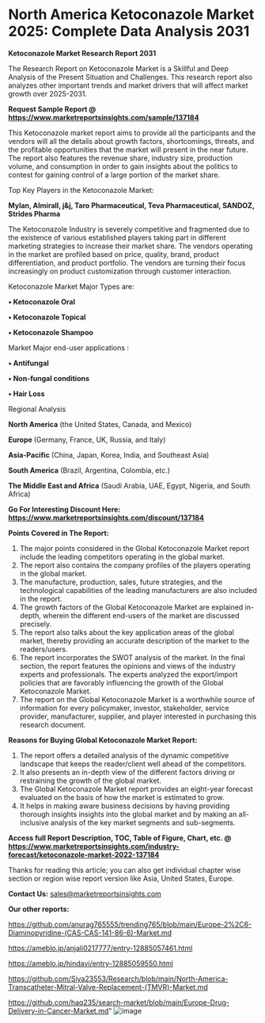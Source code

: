 # North America Ketoconazole Market 2025: Complete Data Analysis 2031

<strong>Ketoconazole Market Research Report 2031</strong>

The Research Report on Ketoconazole Market is a Skillful and Deep Analysis of the Present Situation and Challenges. This research report also analyzes other important trends and market drivers that will affect market growth over 2025-2031.

<strong>Request Sample Report @ <a href=https://www.marketreportsinsights.com/sample/137184>https://www.marketreportsinsights.com/sample/137184</a></strong>

This Ketoconazole market report aims to provide all the participants and the vendors will all the details about growth factors, shortcomings, threats, and the profitable opportunities that the market will present in the near future. The report also features the revenue share, industry size, production volume, and consumption in order to gain insights about the politics to contest for gaining control of a large portion of the market share.

Top Key Players in the Ketoconazole Market:

<strong>Mylan, Almirall, j&j, Taro Pharmaceutical, Teva Pharmaceutical, SANDOZ, Strides Pharma</strong>

The Ketoconazole Industry is severely competitive and fragmented due to the existence of various established players taking part in different marketing strategies to increase their market share. The vendors operating in the market are profiled based on price, quality, brand, product differentiation, and product portfolio. The vendors are turning their focus increasingly on product customization through customer interaction.

Ketoconazole Market Major Types are:

<strong>• Ketoconazole Oral

• Ketoconazole Topical

• Ketoconazole Shampoo</strong>

Market Major end-user applications :

<strong>• Antifungal

• Non-fungal conditions

• Hair Loss</strong>

Regional Analysis

</u><strong><b>North America</b></strong> (the United States, Canada, and Mexico)

<strong><b>Europe </b></strong>(Germany, France, UK, Russia, and Italy)

<strong><b>Asia-Pacific</b></strong> (China, Japan, Korea, India, and Southeast Asia)

<strong><b>South America</b></strong> (Brazil, Argentina, Colombia, etc.)

<strong><b>The Middle East and Africa</b></strong> (Saudi Arabia, UAE, Egypt, Nigeria, and South Africa)

<strong>Go For Interesting Discount Here: <a href=https://www.marketreportsinsights.com/discount/137184>https://www.marketreportsinsights.com/discount/137184</a></strong>

<strong>Points Covered in The Report:</strong>
<ol>
  <li>The major points considered in the Global Ketoconazole Market report include the leading competitors operating in the global market.</li>
  <li>The report also contains the company profiles of the players operating in the global market.</li>
  <li>The manufacture, production, sales, future strategies, and the technological capabilities of the leading manufacturers are also included in the report.</li>
  <li>The growth factors of the Global Ketoconazole Market are explained in-depth, wherein the different end-users of the market are discussed precisely.</li>
  <li>The report also talks about the key application areas of the global market, thereby providing an accurate description of the market to the readers/users.</li>
  <li>The report incorporates the SWOT analysis of the market. In the final section, the report features the opinions and views of the industry experts and professionals. The experts analyzed the export/import policies that are favorably influencing the growth of the Global Ketoconazole Market.</li>
  <li>The report on the Global Ketoconazole Market is a worthwhile source of information for every policymaker, investor, stakeholder, service provider, manufacturer, supplier, and player interested in purchasing this research document.</li>
</ol>
<strong>Reasons for Buying Global Ketoconazole Market Report:</strong>

<ol>
  <li>The report offers a detailed analysis of the dynamic competitive landscape that keeps the reader/client well ahead of the competitors.</li>
  <li>It also presents an in-depth view of the different factors driving or restraining the growth of the global market.</li>
  <li>The Global Ketoconazole Market report provides an eight-year forecast evaluated on the basis of how the market is estimated to grow.</li>
  <li>It helps in making aware business decisions by having providing thorough insights insights into the global market and by making an all-inclusive analysis of the key market segments and sub-segments.</li>
</ol>
<strong>Access full Report Description, TOC, Table of Figure, Chart, etc. @ <a href=https://www.marketreportsinsights.com/industry-forecast/ketoconazole-market-2022-137184>https://www.marketreportsinsights.com/industry-forecast/ketoconazole-market-2022-137184</a></strong>


Thanks for reading this article; you can also get individual chapter wise section or region wise report version like Asia, United States, Europe.

<strong>Contact Us:</strong>
sales@marketreportsinsights.com

<strong>Our other reports:</strong>

<a href=https://github.com/anurag765555/trending765/blob/main/Europe-2%2C6-Diaminopyridine-(CAS-CAS-141-86-6)-Market.md>https://github.com/anurag765555/trending765/blob/main/Europe-2%2C6-Diaminopyridine-(CAS-CAS-141-86-6)-Market.md</a>

<a href=https://ameblo.jp/anjali0217777/entry-12885057461.html>https://ameblo.jp/anjali0217777/entry-12885057461.html</a>

<a href=https://ameblo.jp/hindavi/entry-12885059550.html>https://ameblo.jp/hindavi/entry-12885059550.html</a>

<a href=https://github.com/Siya23553/Research/blob/main/North-America-Transcatheter-Mitral-Valve-Replacement-(TMVR)-Market.md>https://github.com/Siya23553/Research/blob/main/North-America-Transcatheter-Mitral-Valve-Replacement-(TMVR)-Market.md</a>

<a href=https://github.com/haq235/search-market/blob/main/Europe-Drug-Delivery-in-Cancer-Market.md>https://github.com/haq235/search-market/blob/main/Europe-Drug-Delivery-in-Cancer-Market.md</a>"
![image](https://github.com/user-attachments/assets/0026fee7-2ff1-47ad-9b31-8afbeacd8512)

